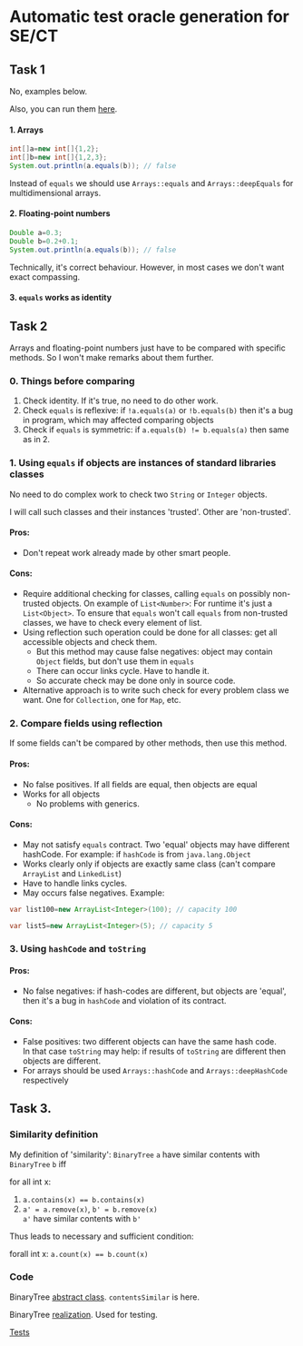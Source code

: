 # Automatic test oracle generation for SE/CT

## Task 1

No, examples below.

Also, you can run them [here](src/test/java/org/example/TaskOneExamples.java).

#### 1. Arrays

 ```java
int[]a=new int[]{1,2};
int[]b=new int[]{1,2,3};
System.out.println(a.equals(b)); // false
```

Instead of `equals` we should use `Arrays::equals` and `Arrays::deepEquals` for multidimensional
arrays.

#### 2. Floating-point numbers

```java
Double a=0.3;
Double b=0.2+0.1;
System.out.println(a.equals(b)); // false
```

Technically, it's correct behaviour. However, in most cases we don't want exact compassing.

#### 3. `equals` works as identity

## Task 2

Arrays and floating-point numbers just have to be compared with specific methods. So I won't make
remarks about them further.

### 0. Things before comparing

1. Check identity. If it's true, no need to do other work.
2. Check `equals` is reflexive: if `!a.equals(a)` or `!b.equals(b)` then it's a bug in program,
   which may affected comparing objects
3. Check if `equals` is symmetric: if `a.equals(b) != b.equals(a)` then same as in 2.

### 1. Using `equals` if objects are instances of standard libraries classes

No need to do complex work to check two `String` or `Integer` objects.

I will call such classes and their instances 'trusted'. Other are 'non-trusted'.

#### Pros:

- Don't repeat work already made by other smart people.

#### Cons:

- Require additional checking for classes, calling `equals` on possibly non-trusted objects.
  On example of `List<Number>`:
  For runtime it's just a `List<Object>`. To ensure that `equals` won't call `equals` from
  non-trusted
  classes, we have to check every element of list.
- Using reflection such operation could be done for all classes: get all accessible objects and
  check them.
    - But this method may cause false negatives: object may contain `Object` fields, but don't use
      them in `equals`
    - There can occur links cycle. Have to handle it.
    - So accurate check may be done only in source code.
- Alternative approach is to write such check for every problem class we want. One for `Collection`,
  one for `Map`, etc.

### 2. Compare fields using reflection

If some fields can't be compared by other methods, then use this method.

#### Pros:

- No false positives. If all fields are equal, then objects are equal
- Works for all objects
    - No problems with generics.

#### Cons:

- May not satisfy `equals` contract. Two 'equal' objects may have different hashCode. For example:
  if `hashCode` is from `java.lang.Object`
- Works clearly only if objects are exactly same class (can't compare `ArrayList` and `LinkedList`)
- Have to handle links cycles.
- May occurs false negatives. Example:

 ```java
var list100=new ArrayList<Integer>(100); // capacity 100

var list5=new ArrayList<Integer>(5); // capacity 5
```

### 3. Using `hashCode` and `toString`

#### Pros:

- No false negatives: if hash-codes are different, but objects are 'equal', then it's a bug
  in `hashCode` and violation of its contract.

#### Cons:

- False positives: two different objects can have the same hash code.\
  In that case `toString` may help: if results of `toString` are different then objects are
  different.
- For arrays should be used `Arrays::hashCode` and `Arrays::deepHashCode` respectively

## Task 3.

### Similarity definition

My definition of 'similarity': `BinaryTree` `a` have similar contents with `BinaryTree` `b` iff

for all int x:

1. `a.contains(x) == b.contains(x)`
2. `a' = a.remove(x)`, `b' = b.remove(x)` \
   `a'` have similar contents with `b'`

Thus leads to necessary and sufficient condition:  

forall int x: `a.count(x) == b.count(x)`

### Code

BinaryTree [abstract class](src/main/java/org/example/BinaryTree.java). `contentsSimilar` is here.

BinaryTree [realization](src/main/java/org/example/BinaryTreeImpl.java). Used for testing.

[Tests](src/test/java/org/example/BinaryTreeTest.java)

